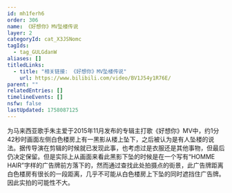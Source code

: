 ```yaml
---
id: mh1ferh6
order: 306
name: 《好想你》MV坠楼传说
layer: 2
categoryId: cat_X3JSNomc
tagIds:
  - tag_GULGdanW
aliases: []
titledLinks:
  - title: "相关链接: 《好想你》MV坠楼传说"
    url: https://www.bilibili.com/video/BV1J54y1R76E/
parent: ""
relatedEntries: []
timelineEvents: []
nsfw: false
lastUpdated: 1758087125
---
```


为马来西亚歌手朱主爱于2015年11月发布的专辑主打歌《好想你》MV中，约1分42秒时画面左侧白色楼房上有一黑影从楼上坠下，之后被认为是有人坠楼的说法。据传导演在剪辑的时候就已发现此事，也考虑过是衣服还是其他事物，但最后仍决定保留。但是实际上从画面来看此黑影下坠的时候是在一个写有“HOMME HAIR”字样的广告牌前方落下的，然而通过查找此处拍摄点的街景，此广告牌距离白色楼房有很长的一段距离，几乎不可能从白色楼房上下坠的同时遮挡住广告牌。因此实拍的可能性不大。